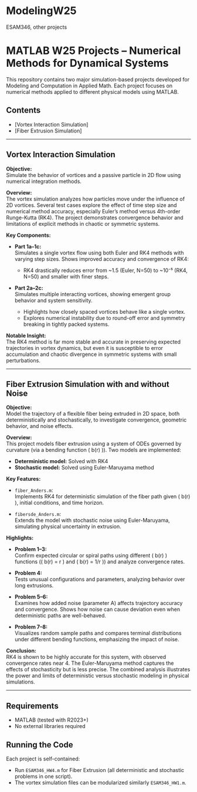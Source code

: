 # ModelingW25
ESAM346, other projects
# MATLAB W25 Projects – Numerical Methods for Dynamical Systems

This repository contains two major simulation-based projects developed for Modeling and Computation in Applied Math. Each project focuses on numerical methods applied to different physical models using MATLAB.

## Contents

- [Vortex Interaction Simulation]
- [Fiber Extrusion Simulation]

---

## Vortex Interaction Simulation

**Objective:**  
Simulate the behavior of vortices and a passive particle in 2D flow using numerical integration methods.

**Overview:**  
The vortex simulation analyzes how particles move under the influence of 2D vortices. Several test cases explore the effect of time step size and numerical method accuracy, especially Euler’s method versus 4th-order Runge-Kutta (RK4). The project demonstrates convergence behavior and limitations of explicit methods in chaotic or symmetric systems.

**Key Components:**

- **Part 1a–1c:**  
  Simulates a single vortex flow using both Euler and RK4 methods with varying step sizes. Shows improved accuracy and convergence of RK4:
  - RK4 drastically reduces error from ~1.5 (Euler, N=50) to ~10⁻⁵ (RK4, N=50) and smaller with finer steps.

- **Part 2a–2c:**  
  Simulates multiple interacting vortices, showing emergent group behavior and system sensitivity.
  - Highlights how closely spaced vortices behave like a single vortex.
  - Explores numerical instability due to round-off error and symmetry breaking in tightly packed systems.

**Notable Insight:**  
The RK4 method is far more stable and accurate in preserving expected trajectories in vortex dynamics, but even it is susceptible to error accumulation and chaotic divergence in symmetric systems with small perturbations.

---

## Fiber Extrusion Simulation with and without Noise

**Objective:**  
Model the trajectory of a flexible fiber being extruded in 2D space, both deterministically and stochastically, to investigate convergence, geometric behavior, and noise effects.

**Overview:**  
This project models fiber extrusion using a system of ODEs governed by curvature (via a bending function \( b(r) \)). Two models are implemented:
- **Deterministic model:** Solved with RK4
- **Stochastic model:** Solved using Euler-Maruyama method

**Key Features:**

- `fiber_Anders.m`:  
  Implements RK4 for deterministic simulation of the fiber path given \( b(r) \), initial conditions, and time horizon.

- `fibersde_Anders.m`:  
  Extends the model with stochastic noise using Euler-Maruyama, simulating physical uncertainty in extrusion.

**Highlights:**

- **Problem 1–3:**  
  Confirm expected circular or spiral paths using different \( b(r) \) functions (\( b(r) = r \) and \( b(r) = 1/r \)) and analyze convergence rates.
  
- **Problem 4:**  
  Tests unusual configurations and parameters, analyzing behavior over long extrusions.

- **Problem 5–6:**  
  Examines how added noise (parameter A) affects trajectory accuracy and convergence. Shows how noise can cause deviation even when deterministic paths are well-behaved.

- **Problem 7–8:**  
  Visualizes random sample paths and compares terminal distributions under different bending functions, emphasizing the impact of noise.

**Conclusion:**  
RK4 is shown to be highly accurate for this system, with observed convergence rates near 4. The Euler-Maruyama method captures the effects of stochasticity but is less precise. The combined analysis illustrates the power and limits of deterministic versus stochastic modeling in physical simulations.

---

## Requirements

- MATLAB (tested with R2023+)
- No external libraries required

## Running the Code

Each project is self-contained:
- Run `ESAM346_HW4.m` for Fiber Extrusion (all deterministic and stochastic problems in one script).
- The vortex simulation files can be modularized similarly `ESAM346_HW1.m`.

